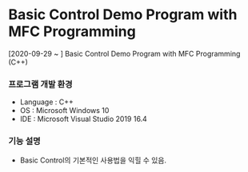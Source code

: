 # Basic Control Demo Program with MFC Programming
[2020-09-29 ~ ] Basic Control Demo Program with MFC Programming (C++)

### 프로그램 개발 환경
- Language : C++
- OS : Microsoft Windows 10
- IDE : Microsoft Visual Studio 2019 16.4

### 기능 설명
- Basic Control의 기본적인 사용법을 익힐 수 있음.